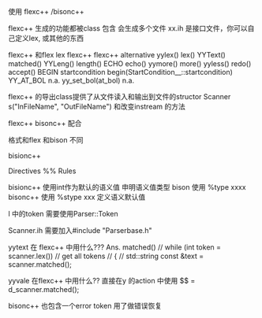 使用 flexc++ /bisonc++

flexc++ 
  生成的功能都被class 包含
  会生成多个文件
  xx.ih 是接口文件，你可以自己定义lex, 或其他的东西

flexc++ 和flex
lex 	flexc++ 	flexc++ alternative
yylex() 	lex()
YYText() 	matched()
YYLeng() 	length()
ECHO 	echo()
yymore() 	more()
yyless() 	redo() 	accept()
BEGIN startcondition 	begin(StartCondition__::startcondition)
YY_AT_BOL 	n.a.
yy_set_bol(at_bol) 	n.a.

flexc++ 的导出class提供了从文件读入和输出到文件的structor
     Scanner s("InFileName", "OutFileName")
     和改变instream 的方法

flexc++
bisonc++ 配合

格式和flex 和bison 不同

bisionc++

Directives
%%
Rules




bisionc++ 使用int作为默认的语义值
申明语义值类型 bison 使用 %type xxxx
bisonc++ 使用 %stype xxx 定义语义默认值

l 中的token 需要使用Parser::Token

Scanner.ih 需要加入#include "Parserbase.h"


yytext 在 flexc++ 中用什么???
Ans. matched()
//  while (int token = scanner.lex()) // get all tokens
//  {
//    std::string const &text = scanner.matched();

yyvale 在flexc++ 中用什么??
   直接在y 的action 中使用 $$ = d_scanner.matched();

bisonc++ 也包含一个error token
 用了做错误恢复
